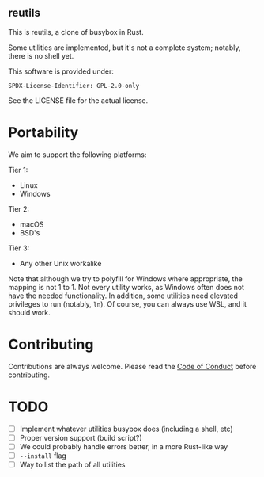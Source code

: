 reutils
-------
This is reutils, a clone of busybox in Rust.

Some utilities are implemented, but it's not a complete system; notably, there is no shell yet.

This software is provided under:

    SPDX-License-Identifier: GPL-2.0-only

See the LICENSE file for the actual license.

Portability
===========
We aim to support the following platforms:

Tier 1:
- Linux
- Windows

Tier 2:
- macOS
- BSD's

Tier 3:
- Any other Unix workalike

Note that although we try to polyfill for Windows where appropriate, the mapping is not 1 to 1. Not every utility works, as Windows often does not have the needed functionality. In addition, some utilities need elevated privileges to run (notably, `ln`). Of course, you can always use WSL, and it should work.

Contributing
============
Contributions are always welcome. Please read the [Code of Conduct](/CODE_OF_CONDUCT.md) before contributing.

TODO
====
- [ ] Implement whatever utilities busybox does (including a shell, etc)
- [ ] Proper version support (build script?)
- [ ] We could probably handle errors better, in a more Rust-like way
- [ ] `--install` flag
- [ ] Way to list the path of all utilities

